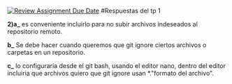[![Review Assignment Due Date](https://classroom.github.com/assets/deadline-readme-button-22041afd0340ce965d47ae6ef1cefeee28c7c493a6346c4f15d667ab976d596c.svg)](https://classroom.github.com/a/kl-E8VQf)
#Respuestas del tp 1

**2)a_** es conveniente incluirlo para no subir archivos indeseados al repositorio remoto.

**b_** Se debe hacer cuando queremos que git ignore ciertos archivos o carpetas en un repositorio.

**c_** lo configuraria desde el git bash, usando el editor nano, dentro del editor incluiria que archivos quiero que git ignore usan *."formato del archivo".
